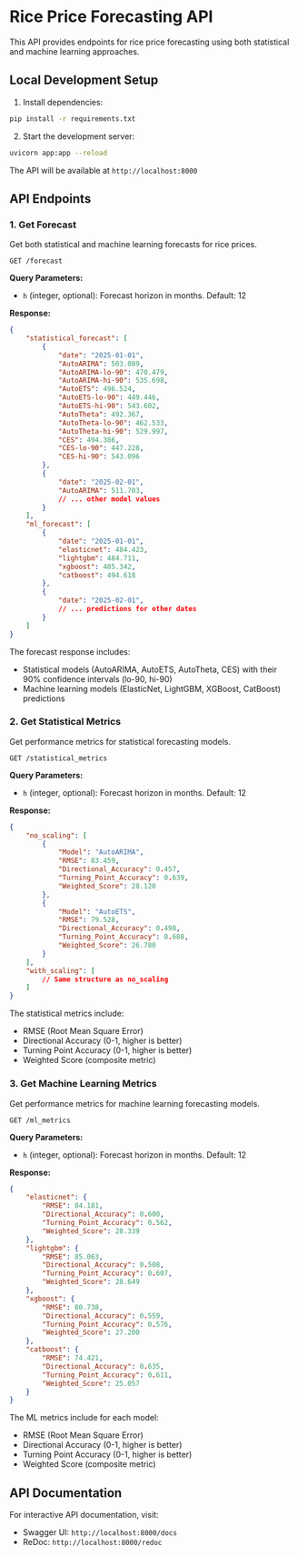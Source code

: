 # Rice Price Forecasting API

This API provides endpoints for rice price forecasting using both statistical and machine learning approaches.

## Local Development Setup

1. Install dependencies:
```bash
pip install -r requirements.txt
```

2. Start the development server:
```bash
uvicorn app:app --reload
```

The API will be available at `http://localhost:8000`

## API Endpoints

### 1. Get Forecast

Get both statistical and machine learning forecasts for rice prices.

```
GET /forecast
```

**Query Parameters:**
- `h` (integer, optional): Forecast horizon in months. Default: 12

**Response:**
```json
{
    "statistical_forecast": [
        {
            "date": "2025-01-01",
            "AutoARIMA": 503.089,
            "AutoARIMA-lo-90": 470.479,
            "AutoARIMA-hi-90": 535.698,
            "AutoETS": 496.524,
            "AutoETS-lo-90": 449.446,
            "AutoETS-hi-90": 543.602,
            "AutoTheta": 492.367,
            "AutoTheta-lo-90": 462.533,
            "AutoTheta-hi-90": 529.997,
            "CES": 494.386,
            "CES-lo-90": 447.228,
            "CES-hi-90": 543.096
        },
        {
            "date": "2025-02-01",
            "AutoARIMA": 511.703,
            // ... other model values
        }
    ],
    "ml_forecast": [
        {
            "date": "2025-01-01",
            "elasticnet": 484.423,
            "lightgbm": 484.711,
            "xgboost": 485.342,
            "catboost": 494.618
        },
        {
            "date": "2025-02-01",
            // ... predictions for other dates
        }
    ]
}
```

The forecast response includes:
- Statistical models (AutoARIMA, AutoETS, AutoTheta, CES) with their 90% confidence intervals (lo-90, hi-90)
- Machine learning models (ElasticNet, LightGBM, XGBoost, CatBoost) predictions

### 2. Get Statistical Metrics

Get performance metrics for statistical forecasting models.

```
GET /statistical_metrics
```

**Query Parameters:**
- `h` (integer, optional): Forecast horizon in months. Default: 12

**Response:**
```json
{
    "no_scaling": [
        {
            "Model": "AutoARIMA",
            "RMSE": 83.459,
            "Directional_Accuracy": 0.457,
            "Turning_Point_Accuracy": 0.639,
            "Weighted_Score": 28.120
        },
        {
            "Model": "AutoETS",
            "RMSE": 79.528,
            "Directional_Accuracy": 0.498,
            "Turning_Point_Accuracy": 0.688,
            "Weighted_Score": 26.780
        }
    ],
    "with_scaling": [
        // Same structure as no_scaling
    ]
}
```

The statistical metrics include:
- RMSE (Root Mean Square Error)
- Directional Accuracy (0-1, higher is better)
- Turning Point Accuracy (0-1, higher is better)
- Weighted Score (composite metric)

### 3. Get Machine Learning Metrics

Get performance metrics for machine learning forecasting models.

```
GET /ml_metrics
```

**Query Parameters:**
- `h` (integer, optional): Forecast horizon in months. Default: 12

**Response:**
```json
{
    "elasticnet": {
        "RMSE": 84.181,
        "Directional_Accuracy": 0.600,
        "Turning_Point_Accuracy": 0.562,
        "Weighted_Score": 28.339
    },
    "lightgbm": {
        "RMSE": 85.063,
        "Directional_Accuracy": 0.508,
        "Turning_Point_Accuracy": 0.607,
        "Weighted_Score": 28.649
    },
    "xgboost": {
        "RMSE": 80.738,
        "Directional_Accuracy": 0.559,
        "Turning_Point_Accuracy": 0.576,
        "Weighted_Score": 27.200
    },
    "catboost": {
        "RMSE": 74.421,
        "Directional_Accuracy": 0.635,
        "Turning_Point_Accuracy": 0.611,
        "Weighted_Score": 25.057
    }
}
```

The ML metrics include for each model:
- RMSE (Root Mean Square Error)
- Directional Accuracy (0-1, higher is better)
- Turning Point Accuracy (0-1, higher is better)
- Weighted Score (composite metric)

## API Documentation

For interactive API documentation, visit:
- Swagger UI: `http://localhost:8000/docs`
- ReDoc: `http://localhost:8000/redoc`
